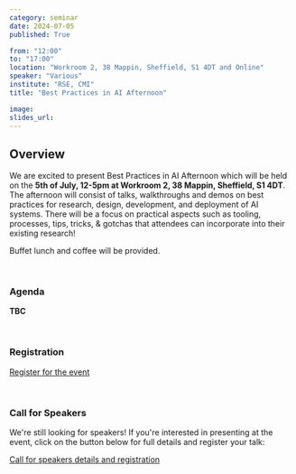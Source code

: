 ```yaml
---
category: seminar
date: 2024-07-05
published: True

from: "12:00"
to: "17:00"
location: "Workroom 2, 38 Mappin, Sheffield, S1 4DT and Online"
speaker: "Various"
institute: "RSE, CMI"
title: "Best Practices in AI Afternoon"

image:
slides_url:
---
```


## Overview
We are excited to present Best Practices in AI Afternoon which will be held on the **5th of July, 12-5pm at
Workroom 2, 38 Mappin, Sheffield, S1 4DT**. 
The afternoon will consist of talks, walkthroughs and demos on best practices for research, design, development, 
and deployment of AI systems. There will be a focus on practical aspects such as tooling, processes, tips, 
tricks, & gotchas that attendees can incorporate into their existing research!

Buffet lunch and coffee will be provided.

<br/>

### Agenda
**TBC**

<br/>

### Registration

<a class="btn btn-primary" href="https://forms.gle/JiuFkT1jNgbuMfCT9">Register for the event</a>

<br/>

### Call for Speakers
We're still looking for speakers! If you're interested in presenting at the event, click on the button below
for full details and register your talk:

<a class="btn btn-primary" href="https://forms.gle/fDfgkv4WUhMhz6j58">Call for speakers details and registration</a>
